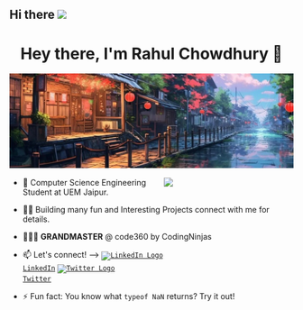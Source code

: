 ## Hi there <img src="https://media.giphy.com/media/hvRJCLFzcasrR4ia7z/giphy.gif" width="5%">

## <h1 align="center">Hey there, I'm Rahul Chowdhury 👋</h1>

<p align="center">
<img src="https://github.com/Rahul-2314/Rahul-2314/blob/main/background.jpeg" />
</p>

<img align='right' src="https://media.giphy.com/media/M9gbBd9nbDrOTu1Mqx/giphy.gif" width="230">

- 💼 Computer Science Engineering Student at UEM Jaipur.

- 👨‍💻 Building many fun and Interesting Projects connect with me for details.

- 🧑‍💻🥷 **GRANDMASTER** @ code360 by CodingNinjas

- 📫 Let's connect! --> <code><a href="https://www.linkedin.com/in/rahul-chowdhury-45b61828b/" target="_blank" title="LinkedIn Profile"><img alt="LinkedIn Logo" width="22" src="https://seeklogo.com/images/L/linkedin-icon-logo-FBADE03110-seeklogo.com.png"> LinkedIn</a></code> <code><a href="https://x.com/Rahulch65183722" target="_blank" title="Twitter Profile"><img alt="Twitter Logo" width="22" src="https://seeklogo.com/images/T/twitter-2012-positive-logo-916EDF1309-seeklogo.com.png"> Twitter</a></code>


- ⚡ Fun fact: You know what `typeof NaN` returns? Try it out!
